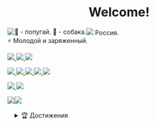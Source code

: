<h1 align="center"> Welcome! </h1>

<!-- Gifки: gifer.com/ru/gifs/%D0%BF%D1%80%D0%BE%D0%B7%D1%80%D0%B0%D1%87%D0%BD%D1%8B%D0%B9 + tenor.com -->
<picture align="left">
  <source media="(prefers-color-scheme: dark)" srcset="https://user-images.githubusercontent.com/84059957/202554363-d8583149-6b08-4341-b404-fd722a7df6ca.gif">
  <source media="(prefers-color-scheme: light)" srcset="https://user-images.githubusercontent.com/84059957/202554022-fdb96cf1-2323-4ae6-9e98-f24a34c9b12b.gif">
  <img align="left" title="🌙 - попугай. 🔆 - собака." src="">
</picture>

<p> 
  <img style="height:15px;" src="https://user-images.githubusercontent.com/84059957/202560879-ae1fd3f3-94e9-4556-a040-8b714e9024e3.gif"> Россия. 
  <br> 
  ⚡ Молодой и заряженный.
</p>

<!-- Стек.
Шильдики: shields.io/ 
Иконки: simpleicons.org/ 
-->
<p>
  <a href="#"> <img src="https://img.shields.io/badge/PYTHON-blue?style=for-the-badge&logo=Python&logoColor=white"> </a>
  <a href="#"> <img src="https://img.shields.io/badge/FLASK-333?style=for-the-badge&logo=Flask&logoColor=white"> </a>
  <a href="#"> <img src="https://img.shields.io/badge/SQLITE-333?style=for-the-badge&logo=SQLite&logoColor=white"> </a>
</p>
<p>
  <a href="#"> <img src="https://img.shields.io/badge/WEB-blue?style=for-the-badge&logo=Internet Explorer&logoColor=white">  </a>
  <a href="#"> <img src="https://img.shields.io/badge/HTML-333?style=for-the-badge&logo=html5&logoColor=#e34f27"> </a>
  <a href="#"> <img src="https://img.shields.io/badge/CSS-333?style=for-the-badge&logo=css3&logoColor=blue"> </a>
  <a href="#"> <img src="https://img.shields.io/badge/JS-333?style=for-the-badge&logo=javascript&logoColor=#e34f27"> </a>
  <a href="#"> <img src="https://img.shields.io/badge/BOOTSTRAP-333?style=for-the-badge&logo=bootstrap&logoColor=#7951b2"> </a>
</p>
<p>
  <a href="#"> <img src="https://img.shields.io/badge/GIT-333?style=for-the-badge&logo=git&logoColor=#ef5032">  </a>
  <a href="#"> <img src="https://img.shields.io/badge/GITHUB-333?style=for-the-badge&logo=github&logoColor=white">  </a>
</p>


<!-- Стата: github.com/anuraghazra/github-readme-stats -->
<a href="#"> <img align="left" style="height:125px" src="https://github-readme-stats.vercel.app/api/top-langs/?username=smir-ant&layout=compact&locale=ru&langs_count=4"> </a>

<!-- Трофеи: github.com/ryo-ma/github-profile-trophy -->
<a href="#"><img style="height:125px" src="https://github-profile-trophy.vercel.app/?username=smir-ant&title=Followers,Commit&column=2&theme=gitdimmed&margin-w=10&no-frame=true"></a>

<details>
  <summary>🏆 Достижения</summary>
  <!-- Лютый конструктор: metrics.lecoq.io/ -->
  <a href="#"> <img src="github-metrics.svg"> </a>
</details>

